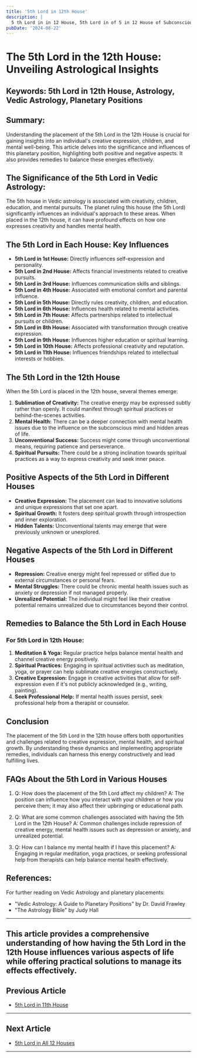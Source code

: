 ```yaml
---
title: '5th Lord in 12th House'
description: |
  5 th Lord in in 12 House, 5th Lord in of 5 in 12 House of Subconscious in Vedic astrology
pubDate: '2024-08-22'
---
```


# The 5th Lord in the 12th House: Unveiling Astrological Insights

## Keywords: 5th Lord in 12th House, Astrology, Vedic Astrology, Planetary Positions

## Summary:
Understanding the placement of the 5th Lord in the 12th House is crucial for gaining insights into an individual's creative expression, children, and mental well-being. This article delves into the significance and influences of this planetary position, highlighting both positive and negative aspects. It also provides remedies to balance these energies effectively.

## The Significance of the 5th Lord in Vedic Astrology:
The 5th house in Vedic astrology is associated with creativity, children, education, and mental pursuits. The planet ruling this house (the 5th Lord) significantly influences an individual's approach to these areas. When placed in the 12th house, it can have profound effects on how one expresses creativity and handles mental health.

## The 5th Lord in Each House: Key Influences
- **5th Lord in 1st House:** Directly influences self-expression and personality.
- **5th Lord in 2nd House:** Affects financial investments related to creative pursuits.
- **5th Lord in 3rd House:** Influences communication skills and siblings.
- **5th Lord in 4th House:** Associated with emotional comfort and parental influence.
- **5th Lord in 5th House:** Directly rules creativity, children, and education.
- **5th Lord in 6th House:** Influences health related to mental activities.
- **5th Lord in 7th House:** Affects partnerships related to intellectual pursuits or children.
- **5th Lord in 8th House:** Associated with transformation through creative expression.
- **5th Lord in 9th House:** Influences higher education or spiritual learning.
- **5th Lord in 10th House:** Affects professional creativity and reputation.
- **5th Lord in 11th House:** Influences friendships related to intellectual interests or hobbies.

## The 5th Lord in the 12th House
When the 5th Lord is placed in the 12th house, several themes emerge:

1. **Sublimation of Creativity:** The creative energy may be expressed subtly rather than openly. It could manifest through spiritual practices or behind-the-scenes activities.
2. **Mental Health:** There can be a deeper connection with mental health issues due to the influence on the subconscious mind and hidden areas of life.
3. **Unconventional Success:** Success might come through unconventional means, requiring patience and perseverance.
4. **Spiritual Pursuits:** There could be a strong inclination towards spiritual practices as a way to express creativity and seek inner peace.

## Positive Aspects of the 5th Lord in Different Houses

- **Creative Expression:** The placement can lead to innovative solutions and unique expressions that set one apart.
- **Spiritual Growth:** It fosters deep spiritual growth through introspection and inner exploration.
- **Hidden Talents:** Unconventional talents may emerge that were previously unknown or unexplored.

## Negative Aspects of the 5th Lord in Different Houses

- **Repression:** Creative energy might feel repressed or stifled due to external circumstances or personal fears.
- **Mental Struggles:** There could be chronic mental health issues such as anxiety or depression if not managed properly.
- **Unrealized Potential:** The individual might feel like their creative potential remains unrealized due to circumstances beyond their control.

## Remedies to Balance the 5th Lord in Each House

### For 5th Lord in 12th House:

1. **Meditation & Yoga:** Regular practice helps balance mental health and channel creative energy positively.
2. **Spiritual Practices:** Engaging in spiritual activities such as meditation, yoga, or prayer can help sublimate creative energies constructively.
3. **Creative Expression:** Engage in creative activities that allow for self-expression even if it's not publicly acknowledged (e.g., writing, painting).
4. **Seek Professional Help:** If mental health issues persist, seek professional help from a therapist or counselor.

## Conclusion
The placement of the 5th Lord in the 12th house offers both opportunities and challenges related to creative expression, mental health, and spiritual growth. By understanding these dynamics and implementing appropriate remedies, individuals can harness this energy constructively and lead fulfilling lives.

## FAQs About the 5th Lord in Various Houses

1. Q: How does the placement of the 5th Lord affect my children?
   A: The position can influence how you interact with your children or how you perceive them; it may also affect their upbringing or educational path.

2. Q: What are some common challenges associated with having the 5th Lord in the 12th House?
   A: Common challenges include repression of creative energy, mental health issues such as depression or anxiety, and unrealized potential.

3. Q: How can I balance my mental health if I have this placement?
   A: Engaging in regular meditation, yoga practices, or seeking professional help from therapists can help balance mental health effectively.

## References:
For further reading on Vedic Astrology and planetary placements:

- "Vedic Astrology: A Guide to Planetary Positions" by Dr. David Frawley
- "The Astrology Bible" by Judy Hall

---

This article provides a comprehensive understanding of how having the 5th Lord in the 12th House influences various aspects of life while offering practical solutions to manage its effects effectively.
---

## Previous Article
- [5th Lord in 11th House](/blogs-md/1005_5th_Lord_in_all_Houses/100511_5th_Lord_in_11th_House.md)

---

## Next Article
- [5th Lord in All 12 Houses](/blogs-md/1005_5th_Lord_in_all_Houses/100500_5th_Lord_in_all_12_Houses.md)

---
